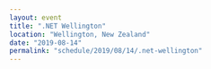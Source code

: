 ```yaml
---
layout: event
title: ".NET Wellington"
location: "Wellington, New Zealand"
date: "2019-08-14"
permalink: "schedule/2019/08/14/.net-wellington"
---
```

